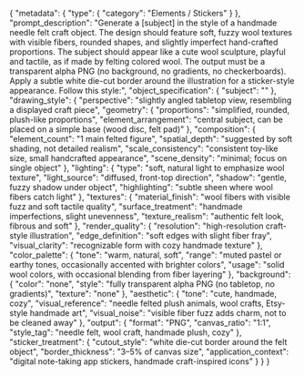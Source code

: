 {
  "metadata": {
    "type": {
      "category": "Elements / Stickers"
    }
  },
  "prompt_description": "Generate a [subject] in the style of a handmade needle felt craft object. The design should feature soft, fuzzy wool textures with visible fibers, rounded shapes, and slightly imperfect hand-crafted proportions. The subject should appear like a cute wool sculpture, playful and tactile, as if made by felting colored wool. The output must be a transparent alpha PNG (no background, no gradients, no checkerboards). Apply a subtle white die-cut border around the illustration for a sticker-style appearance. Follow this style:",
  "object_specification": {
    "subject": ""
  },
  "drawing_style": {
    "perspective": "slightly angled tabletop view, resembling a displayed craft piece",
    "geometry": {
      "proportions": "simplified, rounded, plush-like proportions",
      "element_arrangement": "central subject, can be placed on a simple base (wood disc, felt pad)"
    },
    "composition": {
      "element_count": "1 main felted figure",
      "spatial_depth": "suggested by soft shading, not detailed realism",
      "scale_consistency": "consistent toy-like size, small handcrafted appearance",
      "scene_density": "minimal; focus on single object"
    },
    "lighting": {
      "type": "soft, natural light to emphasize wool texture",
      "light_source": "diffused, front-top direction",
      "shadow": "gentle, fuzzy shadow under object",
      "highlighting": "subtle sheen where wool fibers catch light"
    },
    "textures": {
      "material_finish": "wool fibers with visible fuzz and soft tactile quality",
      "surface_treatment": "handmade imperfections, slight unevenness",
      "texture_realism": "authentic felt look, fibrous and soft"
    },
    "render_quality": {
      "resolution": "high-resolution craft-style illustration",
      "edge_definition": "soft edges with slight fiber fray",
      "visual_clarity": "recognizable form with cozy handmade texture"
    },
    "color_palette": {
      "tone": "warm, natural, soft",
      "range": "muted pastel or earthy tones, occasionally accented with brighter colors",
      "usage": "solid wool colors, with occasional blending from fiber layering"
    },
    "background": {
      "color": "none",
      "style": "fully transparent alpha PNG (no tabletop, no gradients)",
      "texture": "none"
    },
    "aesthetic": {
      "tone": "cute, handmade, cozy",
      "visual_reference": "needle felted plush animals, wool crafts, Etsy-style handmade art",
      "visual_noise": "visible fiber fuzz adds charm, not to be cleaned away"
    },
    "output": {
      "format": "PNG",
      "canvas_ratio": "1:1",
      "style_tag": "needle felt, wool craft, handmade plush, cozy"
    },
    "sticker_treatment": {
      "cutout_style": "white die-cut border around the felt object",
      "border_thickness": "3–5% of canvas size",
      "application_context": "digital note-taking app stickers, handmade craft-inspired icons"
    }
  }
}
